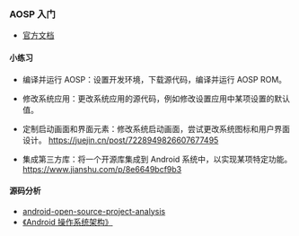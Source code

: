 ### AOSP 入门

- [官方文档](https://source.android.google.cn/docs/core/architecture?hl=zh-cn)

#### 小练习

- 编译并运行 AOSP：设置开发环境，下载源代码，编译并运行 AOSP ROM。

- 修改系统应用：更改系统应用的源代码，例如修改设置应用中某项设置的默认值。

- 定制启动画面和界面元素：修改系统启动画面，尝试更改系统图标和用户界面设计。
  https://juejin.cn/post/7228949826607677495
- 集成第三方库：将一个开源库集成到 Android 系统中，以实现某项特定功能。
  https://www.jianshu.com/p/8e6649bcf9b3

#### 源码分析

- [android-open-source-project-analysis](https://github.com/feixiao/android-open-source-project-analysis.git)
- [《Android 操作系统架构》](http://gityuan.com/android/)
